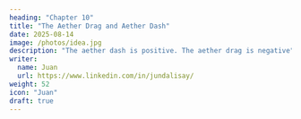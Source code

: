 ```yaml
---
heading: "Chapter 10"
title: "The Aether Drag and Aether Dash"
date: 2025-08-14
image: /photos/idea.jpg
description: "The aether dash is positive. The aether drag is negative"
writer:
  name: Juan
  url: https://www.linkedin.com/in/jundalisay/
weight: 52
icon: "Juan"
draft: true
---
```



